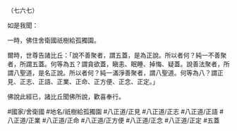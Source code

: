 （七六七）

如是我聞：

一時，佛住舍衛國祇樹給孤獨園。

爾時，世尊告諸比丘：「說不善聚者，謂五蓋，是為正說。所以者何？純一不善聚者，所謂五蓋。何等為五？謂貪欲蓋，瞋恚、眠睡、掉悔、疑蓋。說善法聚者，所謂八聖道，是名正說。所以者何？純一滿淨善聚者，謂八聖道。何等為八？謂正見、正志、正語、正業、正命、正方便、正念、正定。」

佛說此經已，諸比丘聞佛所說，歡喜奉行。

#國家/舍衛國
#地名/祇樹給孤獨園
#八正道/正見
#八正道/正志
#八正道/正語
#八正道/正業
#八正道/正命
#八正道/正方便
#八正道/正念
#八正道/正定
#五蓋
